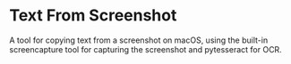 # Text From Screenshot
A tool for copying text from a screenshot on macOS, using the built-in screencapture tool for capturing the screenshot and pytesseract for OCR.
